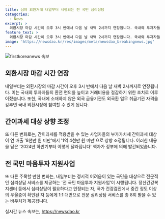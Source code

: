 ```yaml
---
title: 심야 외환거래 내일부터 시행되는 전 국민 심리상담
categories:
  - News
excerpt: >
  외환시장 마감 시간이 오후 3시 반에서 다음 날 새벽 2시까지 연장됩니다. 국내외 투자자들의 환전 편의를 높이고 거래비용을 절감하기 위한 조치이며, 2024년 하반기부터 이렇게 달라집니다 책자로 정책 내용을 발간했습니다. 또한 전 국민 마음투자 지원사업이 시작되어 우울과 불안 등 정서적 어려움을 겪는 국민에게 전문 심리상담 서비스를 제공합니다. 간이과세 대상 매출 상향 조정 및 외국 금융기관의 국내 외환시장 참여 규정도 변경됩니다.
feature_text: >
  외환시장 마감 시간이 오후 3시 반에서 다음 날 새벽 2시까지 연장됩니다. 국내외 투자자들의 환전 편의를 높이고 거래비용을 절감하기 위한 조치이며, 2024년 하반기부터 이렇게 달라집니다 책자로 정책 내용을 발간했습니다. 또한 전 국민 마음투자 지원사업이 시작되어 우울과 불안 등 정서적 어려움을 겪는 국민에게 전문 심리상담 서비스를 제공합니다. 간이과세 대상 매출 상향 조정 및 외국 금융기관의 국내 외환시장 참여 규정도 변경됩니다.
image: 'https://newsdao.kr/res/images/meta/newsdao_breakingnews.jpg'
---
```


<p><img src="https://newsdao.kr/res/images/meta/newsdao_breakingnews.jpg" alt="firstkoreanews 속보" /></p>

<h2 data-ke-size="size26">외환시장 마감 시간 연장</h2>

<p data-ke-size="size16">내일부터는 외환시장의 마감 시간이 오후 3시 반에서 다음 날 새벽 2시까지로 연장됩니다. 이는 국내외 투자자들의 환전 편의를 높이고 거래비용을 절감하기 위한 조치로 이루어졌습니다. 또한, 국내에 소재하지 않은 외국 금융기관도 외국환 업무 취급기관 자격을 갖추면 국내 외환시장에 참여할 수 있게 됩니다.</p>

<h2 data-ke-size="size26">간이과세 대상 상향 조정</h2>

<p data-ke-size="size16">또 다른 변화로는, 간이과세를 적용받을 수 있는 사업자들의 부가가치세 간이과세 대상이 연 매출 '8천만 원 미만'에서 '1억 4천만 원 미만'으로 상향 조정됩니다. 이러한 내용을 담은 '2024년 하반기부터 이렇게 달라집니다' 책자가 정부에 의해 발간되었습니다.</p>

<h2 data-ke-size="size26">전 국민 마음투자 지원사업</h2>

<p data-ke-size="size16">또 다른 주목할 만한 변화는, 내일부터는 정서적 어려움이 있는 국민을 대상으로 전문적인 심리상담 서비스를 제공하는 '전 국민 마음투자 지원사업'이 시행됩니다. 정신건강복지센터 등에서 심리상담이 필요하다고 인정되는 자, 국가 건강검진에서 중간 정도 이상의 우울증이 확인된 자 등에게 1:1 대면으로 전문 심리상담 서비스를 총 8회 받을 수 있는 바우처가 제공됩니다.</p>
실시간 뉴스 속보는, <a href="https://newsdao.kr" rel="dofollow">https://newsdao.kr</a>


